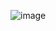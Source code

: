 ![image](https://user-images.githubusercontent.com/100144278/228941334-5134f921-bf57-40db-9429-5c8a8041496a.png)

